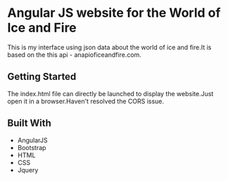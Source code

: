 # Angular JS website for the World of Ice and Fire
This is my interface using json data about the world of ice and fire.It is based on the this api - anapioficeandfire.com.

## Getting Started

The index.html file can directly be launched to display the website.Just open it in a browser.Haven't resolved the CORS issue.

## Built With

* AngularJS
* Bootstrap
* HTML
* CSS
* Jquery
